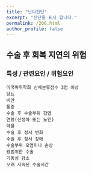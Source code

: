 ```yaml
---
title: "난다진단"
excerpt: "진단을 표시 합니다."
permalink: /206.html
author_profile: false
---
```

## 수술 후 회복 지연의 위험



### 특성 / 관련요인 / 위험요인

>   

    미국마취학회 신체분류점수 3점 이상
    당뇨
    비만
    통증
    수술 후 수술부위 감염
    연령(신생아 또는 노인)
    약물
    수술 후 정서 변화
    수술 후 정서 장애
    수술부위 오염이나 손상
    광범위한 수술
    기동성 감소
    오래 지속된 수술시간
